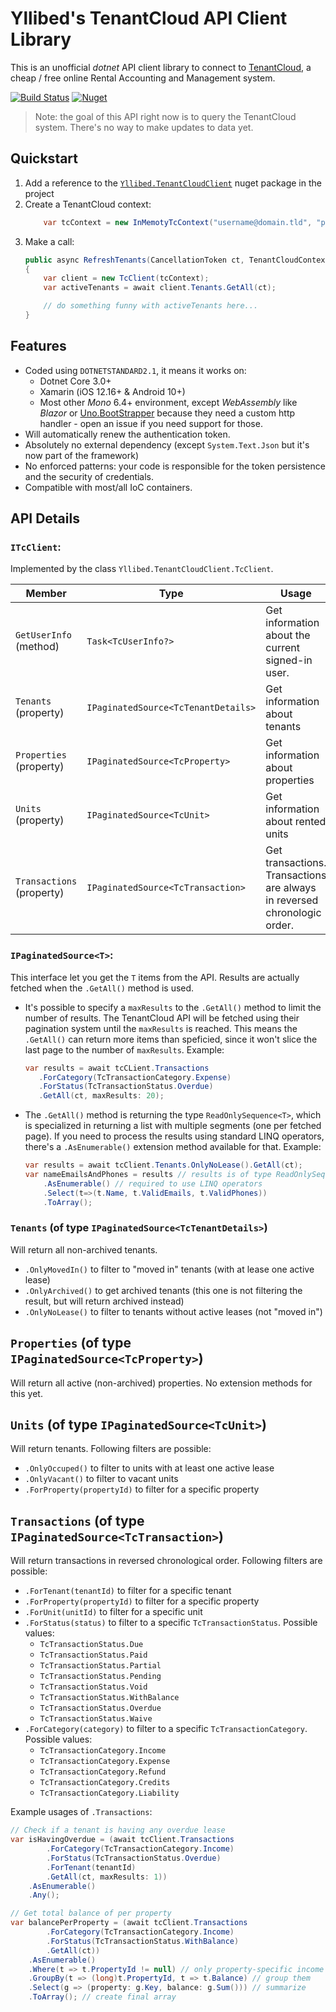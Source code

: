 # Yllibed's TenantCloud API Client Library
This is an unofficial _dotnet_ API client library to connect to [TenantCloud](https://tenantcloud.com),
a cheap / free online Rental Accounting and Management system.

[![Build Status](https://dev.azure.com/yllibed/TenantCloudClient/_apis/build/status/yllibed.TenantCloudClient?branchName=master)](https://dev.azure.com/yllibed/TenantCloudClient/_build/latest?definitionId=1&branchName=master) [![Nuget](https://img.shields.io/nuget/dt/Yllibed.TenantCloudClient.svg?label=nuget.org)](https://www.nuget.org/packages/Yllibed.TenantCloudClient)

> Note: the goal of this API right now is to query the TenantCloud system.  There's no way to make updates to data yet.

## Quickstart

1. Add a reference to the [`Yllibed.TenantCloudClient`](https://www.nuget.org/packages/Yllibed.TenantCloudClient/) nuget package in the project
2. Create a TenantCloud context:
   ``` csharp
       var tcContext = new InMemotyTcContext("username@domain.tld", "password");
   ```
3. Make a call:
   ``` csharp
   public async RefreshTenants(CancellationToken ct, TenantCloudContext tcContext)
   {
       var client = new TcClient(tcContext);
       var activeTenants = await client.Tenants.GetAll(ct);
   
       // do something funny with activeTenants here...
   }
   ```

## Features

* Coded using `DOTNETSTANDARD2.1`, it means it works on:
  * Dotnet Core 3.0+
  * Xamarin (iOS 12.16+ & Android 10+)
  * Most other _Mono_ 6.4+ environment, except _WebAssembly_ like _Blazor_ or [Uno.BootStrapper](https://github.com/nventive/Uno.Wasm.Bootstrap) because they need a custom http handler - open
  an issue if you need support for those.
* Will automatically renew the authentication token.
* Absolutely no external dependency (except `System.Text.Json` but it's now part of the framework)
* No enforced patterns: your code is responsible for the token persistence and the security of credentials.
* Compatible with most/all IoC containers.

## API Details

### `ITcClient`:

Implemented by the class `Yllibed.TenantCloudClient.TcClient`.

| Member                    | Type                                | Usage                                                        |
| ------------------------- | ----------------------------------- | ------------------------------------------------------------ |
| `GetUserInfo` (method)    | `Task<TcUserInfo?>`                 | Get information about the current signed-in user.            |
| `Tenants` (property)      | `IPaginatedSource<TcTenantDetails>` | Get information about tenants                                |
| `Properties` (property)   | `IPaginatedSource<TcProperty>`      | Get information about properties                             |
| `Units` (property)        | `IPaginatedSource<TcUnit>`          | Get information about rented units                           |
| `Transactions` (property) | `IPaginatedSource<TcTransaction>`   | Get transactions. Transactions are always in reversed chronologic order. |

### `IPaginatedSource<T>`:

This interface let you get the `T` items from the API. Results are actually fetched when the `.GetAll()` method is used.

* It's possible to specify a `maxResults` to the `.GetAll()` method to limit the number of results. The TenantCloud API will be fetched using their pagination system until the `maxResults` is reached. This means the `.GetAll()` can return more items than speficied, since it won't slice the last page to the number of `maxResults`. Example:

  ``` csharp
  var results = await tcCLient.Transactions
     .ForCategory(TcTransactionCategory.Expense)
     .ForStatus(TcTransactionStatus.Overdue)
     .GetAll(ct, maxResults: 20);
  ```

  

* The `.GetAll()` method is returning the type `ReadOnlySequence<T>`, which is specialized in returning a list with multiple segments (one per fetched page). If you need to process the results using standard LINQ operators, there's a `.AsEnumerable()` extension method available for that. Example:

  ``` csharp
  var results = await tcClient.Tenants.OnlyNoLease().GetAll(ct);
  var nameEmailsAndPhones = results // results is of type ReadOnlySequence<TcTenantDetails>
      .AsEnumerable() // required to use LINQ operators
      .Select(t=>(t.Name, t.ValidEmails, t.ValidPhones))
      .ToArray();
  ```

### `Tenants` (of type `IPaginatedSource<TcTenantDetails>`)

Will return all non-archived tenants.

* `.OnlyMovedIn()` to filter to "moved in" tenants (with at lease one active lease)
* `.OnlyArchived()` to get archived tenants (this one is not filtering the result, but will return archived instead)
* `.OnlyNoLease()` to filter to tenants without active leases (not "moved in")

## `Properties` (of type `IPaginatedSource<TcProperty>`)

Will return all active (non-archived) properties.  No extension methods for this yet.

## `Units` (of type `IPaginatedSource<TcUnit>`)

Will return tenants. Following filters are possible:

* `.OnlyOccuped()` to filter to units with at least one active lease
* `.OnlyVacant()` to filter to vacant units
* `.ForProperty(propertyId)` to filter for a specific property

## `Transactions` (of type `IPaginatedSource<TcTransaction>`)

Will return transactions in reversed chronological order. Following filters are possible:

* `.ForTenant(tenantId)` to filter for a specific tenant
* `.ForProperty(propertyId)` to filter for a specific property
* `.ForUnit(unitId)` to filter for a specific unit
* `.ForStatus(status)` to filter to a specific `TcTransactionStatus`. Possible values:
  * `TcTransactionStatus.Due`
  * `TcTransactionStatus.Paid`
  * `TcTransactionStatus.Partial`
  * `TcTransactionStatus.Pending`
  * `TcTransactionStatus.Void`
  * `TcTransactionStatus.WithBalance`
  * `TcTransactionStatus.Overdue`
  * `TcTransactionStatus.Waive`
* `.ForCategory(category)` to filter to a specific `TcTransactionCategory`. Possible values:
  * `TcTransactionCategory.Income`
  * `TcTransactionCategory.Expense`
  * `TcTransactionCategory.Refund`
  * `TcTransactionCategory.Credits`
  * `TcTransactionCategory.Liability`

Example usages of `.Transactions`:

``` csharp
// Check if a tenant is having any overdue lease
var isHavingOverdue = (await tcClient.Transactions
	    .ForCategory(TcTransactionCategory.Income)
	    .ForStatus(TcTransactionStatus.Overdue)
	    .ForTenant(tenantId)
	    .GetAll(ct, maxResults: 1))
    .AsEnumerable()
    .Any();

// Get total balance of per property
var balancePerProperty = (await tcClient.Transactions
	    .ForCategory(TcTransactionCategory.Income)
	    .ForStatus(TcTransactionStatus.WithBalance)
	    .GetAll(ct))
    .AsEnumerable()
	.Where(t => t.PropertyId != null) // only property-specific income
    .GroupBy(t => (long)t.PropertyId, t => t.Balance) // group them
    .Select(g => (property: g.Key, balance: g.Sum())) // summarize
    .ToArray(); // create final array

```

